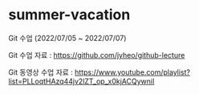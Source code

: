 # summer-vacation

Git 수업 (2022/07/05 ~ 2022/07/07)

Git 수업 자료 : https://github.com/jyheo/github-lecture

Git 동영상 수업 자료 : https://www.youtube.com/playlist?list=PLLoqtHAzq44jv2lZT_op_x0kjACQywniI

